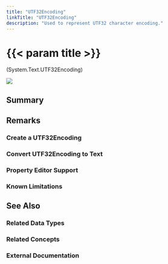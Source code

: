 ```yaml
---
title: "UTF32Encoding"
linkTitle: "UTF32Encoding"
description: "Used to represent UTF32 character encoding."
---
```


# {{< param title >}}

<p class="namespace">(System.Text.UTF32Encoding)</p>

<img src="/images/work-in-progress.jpg">

## Summary

## Remarks

### Create a UTF32Encoding

### Convert UTF32Encoding to Text

### Property Editor Support

### Known Limitations

## See Also

### Related Data Types

### Related Concepts

### External Documentation
